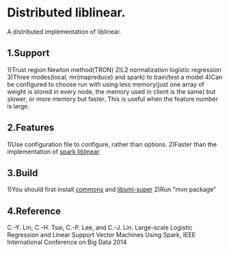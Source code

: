 Distributed liblinear.
==================================
  A distributed implementation of liblinear.

1.Support
-----------------------------------
1)Trust region Newton method(TRON)
2)L2 normalization logistic regression
3)Three modes(local, mr(mapreduce) and spark) to train/test a model
4)Can be configured to choose run with using less memory(just one array of weight is stored in every node, the memory used in client is the same) but slower, or more memory but faster.
This is useful when the feature number is large.

2.Features
-----------------------------------
1)Use configuration file to configure, rather than options.
2)Faster than the implementation of [spark liblinear](http://www.csie.ntu.edu.tw/~cjlin/libsvmtools/distributed-liblinear/)

3.Build
-----------------------------------
1)You should first install [commons](https://github.com/libsml/libsml/tree/master/commons) and [libsml-super](https://github.com/libsml/libsml/tree/master/libsml-super)
2)Run "mvn package"

4.Reference
-----------------------------------
C.-Y. Lin, C.-H. Tsai, C.-P. Lee, and C.-J. Lin. Large-scale Logistic Regression and Linear Support Vector Machines Using Spark, IEEE International Conference on Big Data 2014